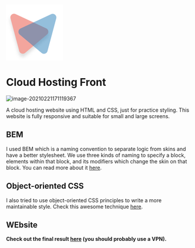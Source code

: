 ![logo](./images/tab.svg) 
# Cloud Hosting Front

![image-20210221171119367](https://uupload.ir/files/93ei_selection_128.png)


A cloud hosting website using HTML and CSS, just for practice styling.
This website is fully responsive and suitable for small and large screens.

## BEM
I used BEM which is a naming convention to separate logic from skins and have a better stylesheet.
We use three kinds of naming to specify a block, elements within that block, and its modifiers which change the skin on that block.
You can read more about it [here](https://css-tricks.com/bem-101/).

## Object-oriented CSS
I also tried to use object-oriented CSS principles to write a more maintainable style.
Check this awesome technique [here](https://www.smashingmagazine.com/2011/12/an-introduction-to-object-oriented-css-oocss/).

## WEbsite
**Check out the final result [here](https://cloud-hosting-front.netlify.app/) (you should probably use a VPN).**




